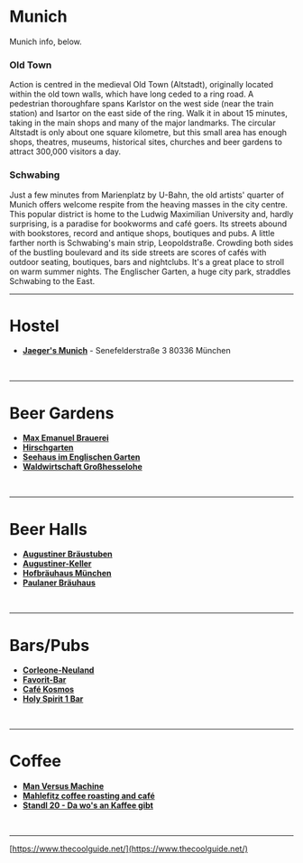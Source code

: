 # Munich
Munich info, below.

### Old Town
Action is centred in the medieval Old Town (Altstadt), originally located within the old town walls, which have long ceded to a ring road. A pedestrian thoroughfare spans Karlstor on the west side (near the train station) and Isartor on the east side of the ring. Walk it in about 15 minutes, taking in the main shops and many of the major landmarks. The circular Altstadt is only about one square kilometre, but this small area has enough shops, theatres, museums, historical sites, churches and beer gardens to attract 300,000 visitors a day.

### Schwabing
Just a few minutes from Marienplatz by U-Bahn, the old artists' quarter of Munich offers welcome respite from the heaving masses in the city centre. This popular district is home to the Ludwig Maximilian University and, hardly surprising, is a paradise for bookworms and café goers. Its streets abound with bookstores, record and antique shops, boutiques and pubs. A little farther north is Schwabing's main strip, Leopoldstraße. Crowding both sides of the bustling boulevard and its side streets are scores of cafés with outdoor seating, boutiques, bars and nightclubs. It's a great place to stroll on warm summer nights. The Englischer Garten, a huge city park, straddles Schwabing to the East.

---

# Hostel

- [**Jaeger's Munich**](https://www.google.co.uk/maps/place/Jaeger's+Munich/) - Senefelderstraße 3 80336 München

<br/>

---

# Beer Gardens

- [**Max Emanuel Brauerei**](https://www.google.co.uk/maps/place/Adalbertstraße+33+80799+Munich/)
- [**Hirschgarten**](https://www.google.co.uk/maps/place/Hirschgarten,Munich/)
- [**Seehaus im Englischen Garten**](https://www.google.co.uk/maps/place/Seehaus+im+Englischen+Garten,Munich/)
- [**Waldwirtschaft Großhesselohe**](https://www.google.co.uk/maps/place/Waldwirtschaft+Großhesselohe,Munich/)

<br/>

---

# Beer Halls

- [**Augustiner Bräustuben**](https://www.google.co.uk/maps/place/Augustiner+Bräustuben,Munich/)
- [**Augustiner-Keller**](https://www.google.co.uk/maps/place/Augustiner-Keller,Munich/)
- [**Hofbräuhaus München**](https://www.google.co.uk/maps/place/Hofbräuhaus+München,Munich/)
- [**Paulaner Bräuhaus**](https://www.google.co.uk/maps/place/Paulaner+Bräuhaus,Munich/)

<br/>

---

# Bars/Pubs

- [**Corleone-Neuland**](https://www.google.co.uk/maps/place/Sendlinger-Tor-Platz+7+80336+Munich/)
- [**Favorit-Bar**](https://www.google.co.uk/maps/place/Favorit-Bar,Munich/)
- [**Café Kosmos**](https://www.google.co.uk/maps/place/Café+Kosmos,Munich/)
- [**Holy Spirit 1 Bar**](https://www.google.co.uk/maps/place/Holy+Spirit+1+Bar,Munich/)

<br/>

---

# Coffee

- [**Man Versus Machine**](https://www.google.co.uk/maps/place/Adalbertstraße+10+80799+Munich/)
- [**Mahlefitz coffee roasting and café**](https://www.google.co.uk/maps/place/Mahlefitz+coffee+roasting+and+café,Munich/)
- [**Standl 20 - Da wo's an Kaffee gibt**](https://www.google.co.uk/maps/place/Standl+20+-+Da+wo's+an+Kaffee+gibt,Munich/)

<br/>

---

[https://www.thecoolguide.net/](https://www.thecoolguide.net/)
